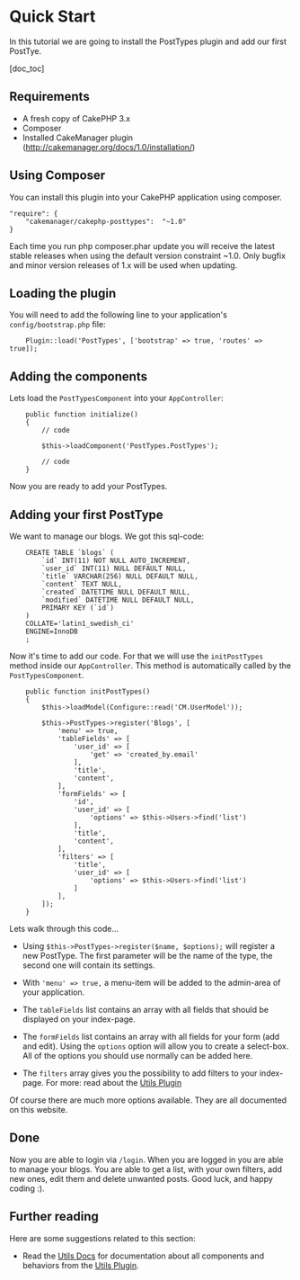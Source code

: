Quick Start
===========

In this tutorial we are going to install the PostTypes plugin and add our first PostTye.

[doc_toc]

Requirements
------------

- A fresh copy of CakePHP 3.x
- Composer
- Installed CakeManager plugin (http://cakemanager.org/docs/1.0/installation/)

Using Composer
--------

You can install this plugin into your CakePHP application using composer.

    "require": {
        "cakemanager/cakephp-posttypes":  "~1.0"
    }

Each time you run php composer.phar update you will receive the latest stable releases when using the default version constraint ~1.0. Only bugfix and minor version releases of 1.x will be used when updating.


Loading the plugin
-------------

You will need to add the following line to your application's `config/bootstrap.php` file:

        Plugin::load('PostTypes', ['bootstrap' => true, 'routes' => true]);


Adding the components
--------------------

Lets load the `PostTypesComponent` into your `AppController`:

        public function initialize()
        {
            // code

            $this->loadComponent('PostTypes.PostTypes');

            // code
        }

Now you are ready to add your PostTypes. 

Adding your first PostType
--------------------------

We want to manage our blogs. We got this sql-code:

        CREATE TABLE `blogs` (
            `id` INT(11) NOT NULL AUTO_INCREMENT,
            `user_id` INT(11) NULL DEFAULT NULL,
            `title` VARCHAR(256) NULL DEFAULT NULL,
            `content` TEXT NULL,
            `created` DATETIME NULL DEFAULT NULL,
            `modified` DATETIME NULL DEFAULT NULL,
            PRIMARY KEY (`id`)
        )
        COLLATE='latin1_swedish_ci'
        ENGINE=InnoDB
        ;

Now it's time to add our code. For that we will use the `initPostTypes` method inside our `AppController`. This method is automatically 
called by the `PostTypesComponent`.

        public function initPostTypes()
        {
            $this->loadModel(Configure::read('CM.UserModel'));
 
            $this->PostTypes->register('Blogs', [
                'menu' => true,
                'tableFields' => [
                    'user_id' => [
                        'get' => 'created_by.email'
                    ],
                    'title',
                    'content',
                ],
                'formFields' => [
                    'id',
                    'user_id' => [
                        'options' => $this->Users->find('list')
                    ],
                    'title',
                    'content',
                ],
                'filters' => [
                    'title',
                    'user_id' => [
                        'options' => $this->Users->find('list')
                    ]
                ],
            ]);
        }

Lets walk through this code...

- Using `$this->PostTypes->register($name, $options);` will register a new PostType. The first parameter will be the name 
of the type, the second one will contain its settings.

- With `'menu' => true,` a menu-item will be added to the admin-area of your application.

- The `tableFields` list contains an array with all fields that should be displayed on your index-page.

- The `formFields` list contains an array with all fields for your form (add and edit). Using the `options` option will 
allow you to create a select-box. All of the options you should use normally can be added here.

- The `filters` array gives you the possibility to add filters to your index-page. For more: read about the 
[Utils Plugin](http://cakemanager.org/docs/utils/1.0/components/search/)

Of course there are much more options available. They are all documented on this website.

Done
----

Now you are able to login via `/login`. When you are logged in you are able to manage your blogs. You are able to get a list,
with your own filters, add new ones, edit them and delete unwanted posts. Good luck, and happy coding :).

Further reading
---------------

Here are some suggestions related to this section:

- Read the [Utils Docs](/docs/utils/1.0/) for documentation about all components and behaviors from the [Utils Plugin](https://github.com/cakemanager/cakephp-utils).
